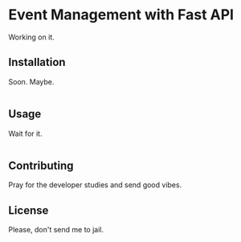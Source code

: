 # Event Management with Fast API

Working on it. 

## Installation

Soon. Maybe.

```bash
```

## Usage

Wait for it.

```python
```

## Contributing

Pray for the developer studies and send good vibes.

## License

Please, don't send me to jail.